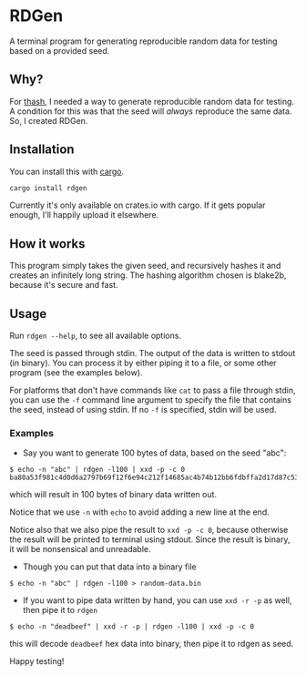 # RDGen

A terminal program for generating reproducible random data for testing based on a provided seed.

## Why?

For [thash](https://github.com/TheQuantumPhysicist/thash/), I needed a way to generate reproducible random data for testing. A condition for this was that the seed will *always* reproduce the same data. So, I created RDGen.

## Installation

You can install this with [cargo](https://www.rust-lang.org/tools/install).

```bash
cargo install rdgen
```

Currently it's only available on crates.io with cargo. If it gets popular enough, I'll happily upload it elsewhere.

## How it works

This program simply takes the given seed, and recursively hashes it and creates an infinitely long string. The hashing algorithm chosen is blake2b, because it's secure and fast.

## Usage

Run `rdgen --help`, to see all available options.

The seed is passed through stdin. The output of the data is written to stdout (in binary). You can process it by either piping it to a file, or some other program (see the examples below).

For platforms that don't have commands like `cat` to pass a file through stdin, you can use the `-f` command line argument to specify the file that contains the seed, instead of using stdin. If no `-f` is specified, stdin will be used.

### Examples

- Say you want to generate 100 bytes of data, based on the seed "abc":

```
$ echo -n "abc" | rdgen -l100 | xxd -p -c 0
ba80a53f981c4d0d6a2797b69f12f6e94c212f14685ac4b74b12bb6fdbffa2d17d87c5392aab792dc252d5de4533cc9518d38aa8dbf1925ab92386edd400992366cb547665e462bbdd51d9b6ce1221116e9cfc6711c78d8798158349d12fa8ca513efb14
```

which will result in 100 bytes of binary data written out.

Notice that we use `-n` with `echo` to avoid adding a new line at the end.

Notice also that we also pipe the result to `xxd -p -c 0`, because otherwise the result will be printed to terminal using stdout. Since the result is binary, it will be nonsensical and unreadable.

- Though you can put that data into a binary file

```
$ echo -n "abc" | rdgen -l100 > random-data.bin
```

- If you want to pipe data written by hand, you can use `xxd -r -p` as well, then pipe it to `rdgen`

```
$ echo -n "deadbeef" | xxd -r -p | rdgen -l100 | xxd -p -c 0
```

this will decode `deadbeef` hex data into binary, then pipe it to rdgen as seed.

Happy testing!
